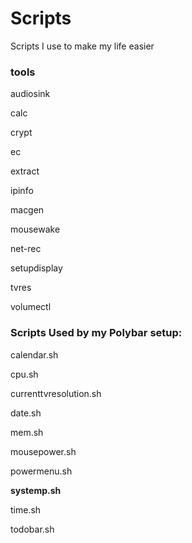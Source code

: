 # Scripts
Scripts I use to make my life easier

### tools
audiosink

calc

crypt

ec

extract

ipinfo

macgen

mousewake

net-rec

setupdisplay

tvres

volumectl

### Scripts Used by my Polybar setup:
calendar.sh

cpu.sh

currenttvresolution.sh

date.sh

mem.sh

mousepower.sh

powermenu.sh

**systemp.sh**

time.sh

todobar.sh
